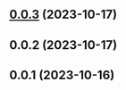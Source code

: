 

## [0.0.3](https://github.com/OSpoon/adapt-pkg/compare/0.0.2...0.0.3) (2023-10-17)

## 0.0.2 (2023-10-17)

## 0.0.1 (2023-10-16)